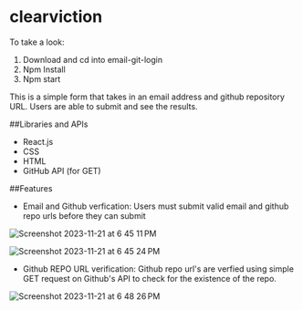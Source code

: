 # clearviction 

To take a look:

1. Download and cd into email-git-login
2. Npm Install
3. Npm start



This is a simple form that takes in an email address and github repository URL. Users are able to submit and see the results.

##Libraries and APIs 
* React.js
* CSS
* HTML
* GitHub API (for GET)


##Features

* Email and Github verfication: Users must submit valid email and github repo urls before they can submit


![Screenshot 2023-11-21 at 6 45 11 PM](https://github.com/vincentpham123/clearviction/assets/127375334/607494ad-ca6b-4944-8737-c0d42d6e127a)

![Screenshot 2023-11-21 at 6 45 24 PM](https://github.com/vincentpham123/clearviction/assets/127375334/2d907b2f-449b-485d-a07f-00302076d741)

* Github REPO URL verification: Github repo url's are verfied using simple GET request on Github's API to check for the existence of the repo.

  
![Screenshot 2023-11-21 at 6 48 26 PM](https://github.com/vincentpham123/clearviction/assets/127375334/160cc7de-9b8a-475d-a339-98cdd6406f3a)
